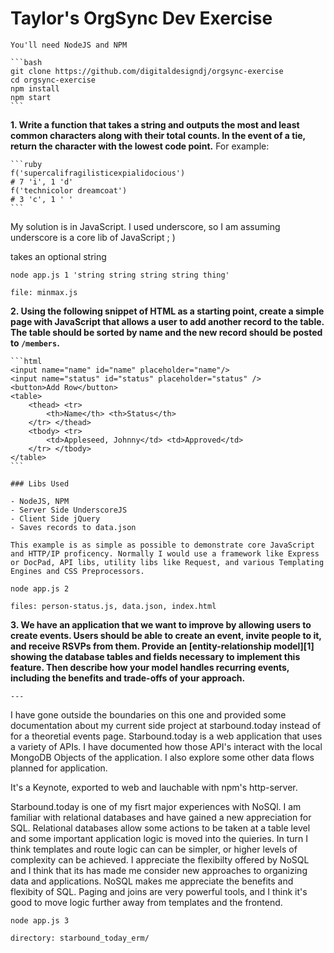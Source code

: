 # Taylor's OrgSync Dev Exercise

    You'll need NodeJS and NPM

    ```bash
    git clone https://github.com/digitaldesigndj/orgsync-exercise
    cd orgsync-exercise
    npm install
    npm start
    ```

**1. Write a function that takes a string and outputs the most and least common
    characters along with their total counts. In the event of a tie, return the
    character with the lowest code point.** For example:

    ```ruby
    f('supercalifragilisticexpialidocious')
    # 7 'i', 1 'd'
    f('technicolor dreamcoat')
    # 3 'c', 1 ' '
    ```
My solution is in JavaScript. I used underscore, so I am assuming underscore is a core lib of JavaScript ; )

takes an optional string

    node app.js 1 'string string string string thing'

    file: minmax.js

**2. Using the following snippet of HTML as a starting point, create a simple page
    with JavaScript that allows a user to add another record to the table. The table
    should be sorted by name and the new record should be posted to `/members`.**

    ```html
    <input name="name" id="name" placeholder="name"/>
    <input name="status" id="status" placeholder="status" />
    <button>Add Row</button>
    <table>
        <thead> <tr>
            <th>Name</th> <th>Status</th>
        </tr> </thead>
        <tbody> <tr>
            <td>Appleseed, Johnny</td> <td>Approved</td>
        </tr> </tbody>
    </table>
    ```

    ### Libs Used

    - NodeJS, NPM 
    - Server Side UnderscoreJS
    - Client Side jQuery
    - Saves records to data.json

    This example is as simple as possible to demonstrate core JavaScript and HTTP/IP proficency. Normally I would use a framework like Express or DocPad, API libs, utility libs like Request, and various Templating Engines and CSS Preprocessors.

    node app.js 2

    files: person-status.js, data.json, index.html

**3. We have an application that we want to improve by allowing users to create
    events. Users should be able to create an event, invite people to it, and
    receive RSVPs from them. Provide an [entity-relationship model][1] showing
    the database tables and fields necessary to implement this feature. Then
    describe how your model handles recurring events, including the benefits
    and trade-offs of your approach.**

    ---

I have gone outside the boundaries on this one and provided some documentation about my current side project at starbound.today instead of for a theoretial events page. Starbound.today is a web application that uses a variety of APIs. I have documented how those API's interact with the local MongoDB Objects of the application. I also explore some other data flows planned for application. 

It's a Keynote, exported to web and lauchable with npm's http-server.

Starbound.today is one of my fisrt major experiences with NoSQl. I am familiar with relational databases and have gained a new appreciation for SQL. Relational databases allow some actions to be taken at a table level and some important application logic is moved into the quieries. In turn I think templates and route logic can can be simpler, or higher levels of complexity can be achieved. I appreciate the flexibilty offered by NoSQL and I think that its has made me consider new approaches to organizing data and applications. NoSQL makes me appreciate the benefits and flexibity of SQL. Paging and joins are very powerful tools, and I think it's good to move logic further away from templates and the frontend.

    node app.js 3

    directory: starbound_today_erm/

